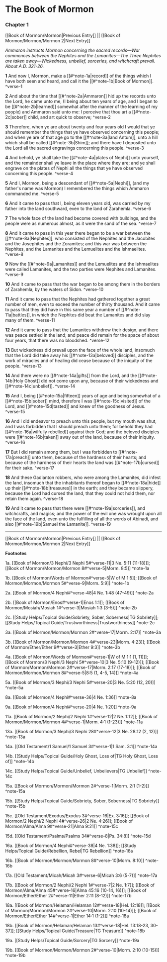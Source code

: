 #   The Book of Mormon

### Chapter 1

[[Book of Mormon/Mormon|Previous Entry]]  ||  [[Book of Mormon/Mormon/Mormon 2|Next Entry]]

*Ammaron instructs Mormon concerning the sacred records—War commences between the Nephites and the Lamanites—The Three Nephites are taken away—Wickedness, unbelief, sorceries, and witchcraft prevail. About A.D. 321-26.*

**1**  And now I, Mormon, make a [[#^note-1a|record]] of the things which I have both seen and heard, and call it the [[#^note-1b|Book of Mormon]]. ^verse-1

**2**  And about the time that [[#^note-2a|Ammaron]] hid up the records unto the Lord, he came unto me, (I being about ten years of age, and I began to be [[#^note-2b|learned]] somewhat after the manner of the learning of my people) and Ammaron said unto me: I perceive that thou art a [[#^note-2c|sober]] child, and art quick to observe; ^verse-2

**3**  Therefore, when ye are about twenty and four years old I would that ye should remember the things that ye have observed concerning this people; and when ye are of that age go to the [[#^note-3a|land Antum]], unto a hill which shall be called [[#^note-3b|Shim]]; and there have I deposited unto the Lord all the sacred engravings concerning this people. ^verse-3

**4**  And behold, ye shall take the [[#^note-4a|plates of Nephi]] unto yourself, and the remainder shall ye leave in the place where they are; and ye shall engrave on the plates of Nephi all the things that ye have observed concerning this people. ^verse-4

**5**  And I, Mormon, being a descendant of [[#^note-5a|Nephi]], (and my father's name was Mormon) I remembered the things which Ammaron commanded me. ^verse-5

**6**  And it came to pass that I, being eleven years old, was carried by my father into the land southward, even to the land of Zarahemla. ^verse-6

**7**  The whole face of the land had become covered with buildings, and the people were as numerous almost, as it were the sand of the sea. ^verse-7

**8**  And it came to pass in this year there began to be a war between the [[#^note-8a|Nephites]], who consisted of the Nephites and the Jacobites and the Josephites and the Zoramites; and this war was between the Nephites, and the Lamanites and the Lemuelites and the Ishmaelites. ^verse-8

**9**  Now the [[#^note-9a|Lamanites]] and the Lemuelites and the Ishmaelites were called Lamanites, and the two parties were Nephites and Lamanites. ^verse-9

**10**  And it came to pass that the war began to be among them in the borders of Zarahemla, by the waters of Sidon. ^verse-10

**11**  And it came to pass that the Nephites had gathered together a great number of men, even to exceed the number of thirty thousand. And it came to pass that they did have in this same year a number of [[#^note-11a|battles]], in which the Nephites did beat the Lamanites and did slay many of them. ^verse-11

**12**  And it came to pass that the Lamanites withdrew their design, and there was peace settled in the land; and peace did remain for the space of about four years, that there was no bloodshed. ^verse-12

**13**  But wickedness did prevail upon the face of the whole land, insomuch that the Lord did take away his [[#^note-13a|beloved]] disciples, and the work of miracles and of healing did cease because of the iniquity of the people. ^verse-13

**14**  And there were no [[#^note-14a|gifts]] from the Lord, and the [[#^note-14b|Holy Ghost]] did not come upon any, because of their wickedness and [[#^note-14c|unbelief]]. ^verse-14

**15**  And I, being [[#^note-15a|fifteen]] years of age and being somewhat of a [[#^note-15b|sober]] mind, therefore I was [[#^note-15c|visited]] of the Lord, and [[#^note-15d|tasted]] and knew of the goodness of Jesus. ^verse-15

**16**  And I did endeavor to preach unto this people, but my mouth was shut, and I was forbidden that I should preach unto them; for behold they had [[#^note-16a|wilfully rebelled]] against their God; and the beloved disciples were [[#^note-16b|taken]] away out of the land, because of their iniquity. ^verse-16

**17**  But I did remain among them, but I was forbidden to [[#^note-17a|preach]] unto them, because of the hardness of their hearts; and because of the hardness of their hearts the land was [[#^note-17b|cursed]] for their sake. ^verse-17

**18**  And these Gadianton robbers, who were among the Lamanites, did infest the land, insomuch that the inhabitants thereof began to [[#^note-18a|hide]] up their [[#^note-18b|treasures]] in the earth; and they became slippery, because the Lord had cursed the land, that they could not hold them, nor retain them again. ^verse-18

**19**  And it came to pass that there were [[#^note-19a|sorceries]], and witchcrafts, and magics; and the power of the evil one was wrought upon all the face of the land, even unto the fulfilling of all the words of Abinadi, and also [[#^note-19b|Samuel the Lamanite]]. ^verse-19


---
[[Book of Mormon/Mormon|Previous Entry]]  ||  [[Book of Mormon/Mormon/Mormon 2|Next Entry]]


**Footnotes**


1a. [[Book of Mormon/3 Nephi/3 Nephi 5#^verse-11|3 Ne. 5:11 (11-18)]]; [[Book of Mormon/Mormon/Mormon 8#^verse-5|Morm. 8:5]] ^note-1a

1b. [[Book of Mormon/Words of Mormon#^verse-5|W of M 1:5]]; [[Book of Mormon/Mormon/Mormon 5#^verse-9|Morm. 5:9]] ^note-1b

2a. [[Book of Mormon/4 Nephi#^verse-48|4 Ne. 1:48 (47-49)]] ^note-2a

2b. [[Book of Mormon/Enos#^verse-1|Enos 1:1]]; [[Book of Mormon/Mosiah/Mosiah 1#^verse-3|Mosiah 1:3 (3-5)]] ^note-2b

2c. [[Study Helps/Topical Guide/Sobriety, Sober, Soberness|TG Sobriety]]; [[Study Helps/Topical Guide/Trustworthiness|Trustworthiness]] ^note-2c

3a. [[Book of Mormon/Mormon/Mormon 2#^verse-17|Morm. 2:17]] ^note-3a

3b. [[Book of Mormon/Mormon/Mormon 4#^verse-23|Morm. 4:23]]; [[Book of Mormon/Ether/Ether 9#^verse-3|Ether 9:3]] ^note-3b

4a. [[Book of Mormon/Words of Mormon#^verse-1|W of M 1:1 (1, 11)]]; [[Book of Mormon/3 Nephi/3 Nephi 5#^verse-10|3 Ne. 5:10 (9-12)]]; [[Book of Mormon/Mormon/Mormon 2#^verse-17|Morm. 2:17 (17-18)]]; [[Book of Mormon/Mormon/Mormon 8#^verse-5|8:5 (1, 4-5, 14)]] ^note-4a

5a. [[Book of Mormon/3 Nephi/3 Nephi 5#^verse-20|3 Ne. 5:20 (12, 20)]] ^note-5a

8a. [[Book of Mormon/4 Nephi#^verse-36|4 Ne. 1:36]] ^note-8a

9a. [[Book of Mormon/4 Nephi#^verse-20|4 Ne. 1:20]] ^note-9a

11a. [[Book of Mormon/2 Nephi/2 Nephi 1#^verse-12|2 Ne. 1:12]]; [[Book of Mormon/Mormon/Mormon 4#^verse-1|Morm. 4:1 (1-23)]] ^note-11a

13a. [[Book of Mormon/3 Nephi/3 Nephi 28#^verse-12|3 Ne. 28:12 (2, 12)]] ^note-13a

14a. [[Old Testament/1 Samuel/1 Samuel 3#^verse-1|1 Sam. 3:1]] ^note-14a

14b. [[Study Helps/Topical Guide/Holy Ghost, Loss of|TG Holy Ghost, Loss of]] ^note-14b

14c. [[Study Helps/Topical Guide/Unbelief, Unbelievers|TG Unbelief]] ^note-14c

15a. [[Book of Mormon/Mormon/Mormon 2#^verse-1|Morm. 2:1 (1-2)]] ^note-15a

15b. [[Study Helps/Topical Guide/Sobriety, Sober, Soberness|TG Sobriety]] ^note-15b

15c. [[Old Testament/Exodus/Exodus 3#^verse-16|Ex. 3:16]]; [[Book of Mormon/2 Nephi/2 Nephi 4#^verse-26|2 Ne. 4:26]]; [[Book of Mormon/Alma/Alma 9#^verse-21|Alma 9:21]] ^note-15c

15d. [[Old Testament/Psalms/Psalms 34#^verse-8|Ps. 34:8]] ^note-15d

16a. [[Book of Mormon/4 Nephi#^verse-38|4 Ne. 1:38]]; [[Study Helps/Topical Guide/Rebellion, Rebel|TG Rebellion]] ^note-16a

16b. [[Book of Mormon/Mormon/Mormon 8#^verse-10|Morm. 8:10]] ^note-16b

17a. [[Old Testament/Micah/Micah 3#^verse-6|Micah 3:6 (5-7)]] ^note-17a

17b. [[Book of Mormon/2 Nephi/2 Nephi 1#^verse-7|2 Ne. 1:7]]; [[Book of Mormon/Alma/Alma 45#^verse-16|Alma 45:16 (10-14, 16)]]; [[Book of Mormon/Ether/Ether 2#^verse-11|Ether 2:11 (8-12)]] ^note-17b

18a. [[Book of Mormon/Helaman/Helaman 12#^verse-18|Hel. 12:18]]; [[Book of Mormon/Mormon/Mormon 2#^verse-10|Morm. 2:10 (10-14)]]; [[Book of Mormon/Ether/Ether 14#^verse-1|Ether 14:1 (1-2)]] ^note-18a

18b. [[Book of Mormon/Helaman/Helaman 13#^verse-18|Hel. 13:18-23, 30-37]]; [[Study Helps/Topical Guide/Treasure|TG Treasure]] ^note-18b

19a. [[Study Helps/Topical Guide/Sorcery|TG Sorcery]] ^note-19a

19b. [[Book of Mormon/Mormon/Mormon 2#^verse-10|Morm. 2:10 (10-15)]] ^note-19b